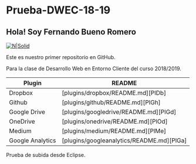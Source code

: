 # Prueba-DWEC-18-19

## Hola! Soy Fernando Bueno Romero
[![N|Solid](https://www.cecapsevilla.org/wp-content/uploads/NP_NUEVO_AZUL.jpg)](https://www.fpnuevasprofesiones.es/)

Este es nuestro primer repositorio en GitHub.

Para la clase de Desarrollo Web en Entorno Cliente del curso 2018/2019.

| Plugin | README |
| ------ | ------ |
| Dropbox | [plugins/dropbox/README.md][PlDb] |
| Github | [plugins/github/README.md][PlGh] |
| Google Drive | [plugins/googledrive/README.md][PlGd] |
| OneDrive | [plugins/onedrive/README.md][PlOd] |
| Medium | [plugins/medium/README.md][PlMe] |
| Google Analytics | [plugins/googleanalytics/README.md][PlGa] |

Prueba de subida desde Eclipse.